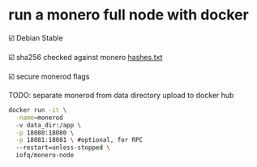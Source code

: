 # run a monero full node with docker

:ballot_box_with_check: Debian Stable

:ballot_box_with_check: sha256 checked against monero [hashes.txt](https://www.getmonero.org/downloads/hashes.txt)

:ballot_box_with_check: secure monerod flags 

TODO: separate monerod from data directory
      upload to docker hub

```bash
docker run -it \
  -name=monerod
  -v data_dir:/app \
  -p 18080:18080 \
  -p 18081:18081 \ #optional, for RPC
  --restart=unless-stopped \ 
  iofq/monero-node
